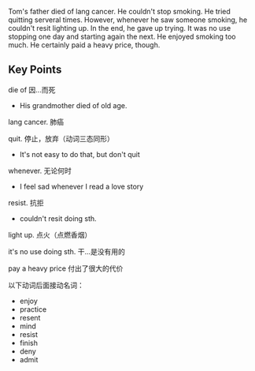 Tom's father died of lang cancer. He couldn't stop smoking. He tried quitting serveral times. However, whenever he saw someone smoking, he couldn't resit lighting up. 
In the end, he gave up trying. It was no use stopping one day and starting again the next. He enjoyed smoking too much. He certainly paid a heavy price, though.

## Key Points
die of 因...而死
- His grandmother died of old age.

lang cancer. 肺癌

quit. 停止，放弃（动词三态同形）
- It's not easy to do that, but don't quit

whenever. 无论何时
- I feel sad whenever I read a love story

resist. 抗拒
- couldn't resit doing sth.

light up. 点火（点燃香烟）

it's no use doing sth. 干...是没有用的

pay a heavy price 付出了很大的代价

以下动词后面接动名词：
- enjoy
- practice
- resent
- mind
- resist
- finish
- deny
- admit

